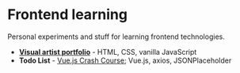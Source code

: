 # Frontend learning
Personal experiments and stuff for learning frontend technologies.

- [**Visual artist portfolio**](https://szymonbednorz.com/2017/) - HTML, CSS, vanilla JavaScript
- **Todo List** - [Vue.js Crash Course](https://www.youtube.com/watch?v=Wy9q22isx3U); Vue.js, axios, JSONPlaceholder